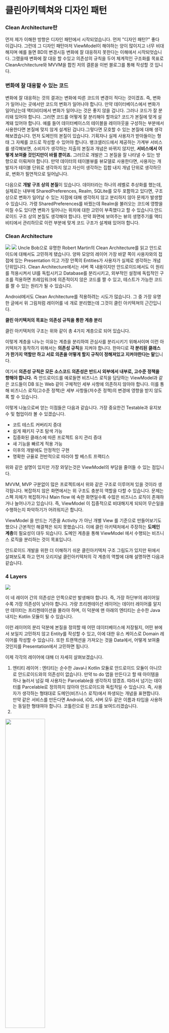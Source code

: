 # 클린아키텍쳐와 디자인 패턴

### Clean Architecture란
먼저 제가 이해한 방향은 디자인 패턴에서 시작되었습니다. 먼저 "디자인 패턴?" 좋다 이겁니다. 그런데 그 디자인 패턴마저 ViewModel이 해야하는 양이 많이지고 너무 비대해지며 예를 들면 BD의 변경시등 변화에 잘 대응하지 못한다는 이해에서 시작되엇습니다. 그랬을때 변화에 잘 대응 할 수있고 의존성의 규칙을 두어 체계적인 구조화를 목표로 CleanArchitecture와 MVVM을 합친 저의 결론을 이번 블로그를 통해 작성할 것 입니다.

### 변화에 잘 대응할 수 있는 코드
변화에 잘 대응하는 것의 결과는 변화에 따른 코드의 변경이 적다는 것이겠죠. 즉, 변화가 일어나는 곳에서만 코드의 변화가 일어나야 합니다. 만약 데이터베이스에서 변화가 일어났는데 액티비티에서 변화가 일어나는 것은 좋지 않을 겁니다. 그러나 코드가 잘 분리돼 있어야 합니다. 그러면 코드를 어떻게 잘 분리해야 할까요? 코드가 본질에 맞게 설계돼 있어야 합니다. 예를 들어 데이터베이스의 테이블을 레이아웃을 구성하는 부분에서 사용한다면 본질에 맞지 않게 설계된 겁니다.그렇다면 모호할 수 있는 본질에 대해 생각해보겠습니다. 먼저 도메인의 본질이 있습니다. 기획자나 실제 사용자가 받아들이는 형태 그 자체를 코드로 작성할 수 있어야 합니다. 뱅크샐러드에서 제공하는 가계부 서비스를 생각해보면, 소비자가 생각하는 지출의 본질과 개념은 바뀌지 않지만, **서비스에서 어떻게 보여줄 것인지만이 바뀔 뿐이죠.** 그러므로 개발은 그 본질을 잘 나타낼 수 있는 방향으로 이뤄져야 합니다. 만약 데이터의 테이블뷰를 뷰모델로 사용한다면, 사용자는 개발자가 테이블 단위로 생각하지 않고 자신이 생각하는 집합 내지 개념 단위로 생각하므로, 변화가 필연적으로 일어납니다.

다음으로 **개발 구조 상의 본질**이 있습니다. 데이터라는 하나의 레벨로 추상화를 했는데, 실제로는 내부에 SharedPreferences, Realm, SQLite를 모두 포함하고 있다면, 구조 상으로 변화가 일어날 수 있는 지점에 대해 생각하지 않고 분리하지 않아 문제가 발생할 수 있습니다. 가령 SharedPreferences를 바꿨는데 Realm을 불러오는 코드에 영향을 미칠 수도 있다면 변화가 일어나는 위치에 대한 고민이 부족했다고 할 수 있습니다.안드로이드 구조 상의 본질도 생각해야 합니다. 만약 화면에 보여주는 뷰의 생명주기를 액티비티에서 관리하므로 이런 부분에 맞게 코드 구조가 설계돼 있어야 합니다.

### Clean Architecture
<img src="https://user-images.githubusercontent.com/48902047/146885039-ab4abd04-4bff-45cc-bd65-de4df5a5ceac.png"></img>
<img src="https://user-images.githubusercontent.com/48902047/146885059-fc487ee9-5113-4457-89db-b77cc7efa6f1.png"></img>
Uncle Bob으로 유명한 Robert Martin의 Clean Architecture를 읽고 안드로이드에 대해서도 고민하게 됐습니다. 양파 모양의 레이어 가장 바깥 쪽이 사용자와의 접접에 있는 Presentation 이고 가장 안쪽의 Entities가 사용자가 실제로 생각하는 개념 단위입니다. Clean Architecture에서는 서버 쪽 내용이지만 안드로이드에서도 이 원리를 적용시켜서 UI를 독립시키고 Database를 분리시키고, 외부적인 설정에 독립적인 구조를 적용하면 프레임워크에 의존적이지 않은 코드를 짤 수 있고, 테스트가 가능한 코드를 짤 수 있는 원리가 될 수 있습니다.

Android에서도 Clean Architecture를 적용하려는 시도가 많습니다. 그 중 가장 유명한 글에서 위 그림처럼 레이어를 네 개로 분리했는데 그것이 클린 아키텍쳐의 근간입니다.

**클린 아키텍처의 목표는 의존성 규칙을 통한 계층 분리**

클린 아키텍처의 구조는 위와 같이 총 4가지 계층으로 되어 있습니다.

이렇게 계층을 나누는 이유는 계층을 분리하여 관심사를 분리시키기 위해서이며 이런 아키텍처가 동작하기 위해서는 **의존성 규칙**을 지켜야 합니다. 한마디로 **각 분리된 클래스가 한가지 역할만 하고 서로 의존을 어떻게 할지 규칙이 정해져있고 지켜야한다는 말**입니다.

여기서 **의존성 규칙은 모든 소스코드 의존성은 반드시 외부에서 내부로, 고수준 정책을 향해야 합니다.** 즉 안드로이드를 예로들면 비즈니스 로직을 담당하는 ViewModel과 같은 코드들이 DB 또는 Web 같이 구체적인 세부 사항에 의존하지 않아야 합니다. 이를 통해 비즈니스 로직(고수준 정책)은 세부 사항들(저수준 정책)의 변경에 영향을 받지 않도록 할 수 있습니다.

이렇게 나눔으로써 얻는 이점들은 다음과 같습니다. 가장 중요한건 Testable과 유지보수 및 협업이라 볼 수 있겠습니다.

+ 코트 테스트 커버리지 증대
+ 쉽게 패키지 구조 탐색 가능
+ 집중화된 클래스에 따른 프로젝트 유지 관리 증대
+ 새 기능을 빠르게 적용 가능
+ 이후의 개발에도 안정적인 구현
+ 명확한 규율로 전반적으로 따라야 할 베스트 프랙티스

위와 같은 설명이 있지만 가장 와닿는것은 ViewModel의 부담을 줄어들 수 있는 점입니다.

MVVM, MVP 구분없이 많은 프로젝트에서 위와 같은 구조로 이루어져 있을 것이라 생각됩니다. 복잡하지 않은 화면에서는 위 구조도 충분히 역할을 다할 수 있습니다. 문제는 스펙 자체가 복잡하거나 Main flow 에 속한 화면일수록 수많은 비즈니스 로직이 존재하거나 늘어나가고 있습니다. 즉, ViewModel 이 집중적으로 비대해지게 되되어 무슨일을 수행하는지 파악하기가 어려워지곤 합니다.

ViewModel 을 만드는 기준을 Activity 가 아닌 개별 View 를 기준으로 만들어보기도 했으나 근본적인 해결책은 되지 못했습니다. 이에 클린 아키텍처에서 주장하는 **도메인 계층**의 필요성이 대두 되습니다. 도메인 계층을 통해 ViewModel 에서 수행되는 비즈니스 로직을 분리하는 것이 목표입니다.

안드로이드 개발을 위한 더 이해하기 쉬운 클린아키텍처 구조 그림도가 있지만 뒤에서 살펴보도록 하고 먼저 오리지널 클린아키텍처의 각 계층의 역할에 대해 설명하면 다음과 같습니다.

### 4 Layers
<img src = "https://user-images.githubusercontent.com/48902047/146732189-bbbaa693-fe81-4363-8ab2-c34cbce3c98f.png">

 이 네 레이어 간의 의존성은 안쪽으로만 발생해야 합니다. 즉, 가장 하단부의 레이어일 수록 가장 의존성이 낮아야 합니다. 가량 프리젠테이션 레이어는 데이터 레이어를 알지만 데이터는 프리젠테이션을 몰라야 하며, 이 덕분에 맨 아래의 엔티티는 순수한 Java 내지는 Kotlin 모듈이 될 수 있습니다.

이런 레이어의 분리 덕분에 본질을 정의할 때 어떤 데이터베이스에 저장될지, 어떤 뷰에서 보일지 고민하지 않고 Entity를 작성할 수 있고, 이에 대한 유스 케이스로 Domain 레이어를 작성할 수 있습니다. 또한 트랜잭션을 가져오는 것을 Data에서, 어떻게 보여줄 것인지를 Presentation에서 고민하면 됩니다.

이제 각각의 레이어에 대해 더 자세히 살펴보겠습니다.

1. 엔티티 레이어 : 엔티티는 순수한 Java나 Kotlin 모듈로 안드로이드 모듈이 아니므로 안드로이드와의 의존성이 없습니다. 만약 to do 앱을 만든다고 할 때 아이템을 하나 눌러서 넘길 때 사용자는 Parcelable을 생각하지 않겠죠. 따라서 넘기는 데이터를 Parcelable로 정의하지 않아야 안드로이드와 독립적일 수 있습니다. 즉, 사용자가 생각하는 형태대로 도메인(비즈니스 로직)에서 파생되는 개념을 표현합니다. 만약 같은 서비스를 만든다면 Android, iOS, 서버 모두 같은 이름과 타입을 사용하는 동일한 형태여야 합니다. 코틀린으로 된 코드를 보여드리겠습니다.
2. 
<img src = "https://user-images.githubusercontent.com/48902047/145938704-551d226c-bc91-4201-a4ee-6d58d7f966f9.png" width="50%" height="50%">

소비 내역에 카테고리라는 엔티티를 적용했습니다. 엔티티 레이어에 존재하는 개념으로, 어떤 테이블과 테이블을 조인하는 SQLite의 개념이 여기서는 들어가서는 안됩니다. 만약 그렇게 하면 객체 간의 관계를 지원하는 Realm으로 데이터 레이어를 바꾸는 순간 엔티티 레이어에 영향을 주기 때문입니다.

2. 도메인 레이어 : 도메인 레이어도 순수한 Java나 Kotlin 모듈입니다. 그 이유는 도메인 레이어에서 일어나는 이유는 실제로 사용자가 하는 일련의 행동들 즉 유스 케이스를 적용하는 것인데 이 역시 안드로이드에 의존할 필요가 없기 때문입니다. 가령 소비 내역을 불러오는 유스 케이스는 *getTransactions* 함수의 리턴 타입을 *List<Transaction>*과 같이 정의하는 인터페이스만 있으면 됩니다.
 
<img src = "https://user-images.githubusercontent.com/48902047/146888735-d170d0b8-d598-4433-8137-c779a58a0fcc.png" width="50%" height="50%">

뱅크샐러드에서 지원하는 은행의 목록을 가져오는 유스 케이스입니다. 인터페이스로 정의된 Repository를 주입받습니다. BanksRepository는 도메인 레이어에 존재하는 인터페이스입니다. 유스 케이스를 구성할 때는 데이터베이스가 뭔지 고민하지 않고 도메인에서 정의한 적당한 리파지토리를 이용하서 구축하므로 코드가 사고의 흐름처럼 구성될 수 있습니다. domain 모듈은 다음과 같은 코드를 포함합니다.

+ Entity  : 특정 영역을 표현하는 객체. ex) Pojo, VO, DTO 등
+ UseCase : Use case란 내가 만들고자하는 시스템(혹은 서비스라고 하자)을 사용하는 클라이언트가 **그 시스템을 통해 하고자 하는 것**입니다. 예를 들어, '영화관' 이라는 서비스가 있다고 가정해봅시다. 영화관에서 손님(클라이언트)는 '영화 예매'를 할 수도 있고, '예매 취소'를 할 수도 있고, '환불', 심지어 '팝콘 사기'를 할 수도 있을 것입니다. 이 때, 이런 '영화 예매', '예매 취소', '환불', '팝콘 사기' 등등이, '영화관'이라는 시스템에 사용자가 요청할 수 있는, '영화관'의 Use case이다. Use Case는 이름만 보고 이게 무슨 기능을 가졌을지 짐작하고 구분할 수 있어야합니다. Entity와 함께 비즈니스 로직을 수행합니다.
+ Repository 인터페이스 : 데이터베이스, 원격 서버와 같은 데이터 소스에 접근합니다.
domain 모듈은 비즈니스 로직들을 한 계층에서 관리하는데 초점을 맞춥니다. 이를 통해 코드를 깨끗하게 관리하고, 단일 책임 원칙(SRP;Single Responsibility Principle)에 부합하는 코드를 작성하기가 쉬워집니다.
 
3. 데이터 레이어 : 데이터 레이어에서 하는 한 가지 일을 고른다면 도메인 레이어를 알고 있으므로 도메인 레이어에 정의된 Repository를 실제로 구현을 하는 것입니다. 또한 여기에서는 Data Source에의 의존성이 생기므로 안드로이드 의존성이 생길 수 있습니다.
 
 <img src = "https://user-images.githubusercontent.com/48902047/146889483-ecb50d48-3864-47c5-a0d4-c17f211c6be3.png" width="50%" height="50%">

BanksRepository를 상속받아 정의한 모습입니다. 저희는 데이터베이스로 Realm을 사용하므로, Realm의 인스턴스를 가져오고 Realm에 들어갈 데이터 모델을 가지고 모두 넣었습니다. 여기서 데이터 모델은 데이터 레이어에서 정의한 Realm 오브젝트로 명확히 데이터베이스에 저장할 것을 내포하고 있습니다.

<img src = "https://user-images.githubusercontent.com/48902047/146889764-9ffe9a54-76e8-4dc2-9998-a79b99ecc11b.png" width="50%" height="50%">
 
도메인 레이어에서 데이터 모델을 모르므로 리턴 타입은 엔티티에 맞게 돌려줘야 합니다. 이를 위해 BankEntityMapper을 이용했습니다. Bank 데이터 모델을 데이터 엔티티로 바꿔줍니다.

이런 구조를 통해 데이터베이스로 Realm을 사용하다가 SQLite로 변환한 경우 데이터의 테이블을 정의한 클래스와, 데이터를 가져오던 Repository만이 바뀌게 됩니다. 즉, 데이터가 바뀌는 위치에 따른 데이터의 변화만 강제할 수 있습니다.

 <img src = "https://user-images.githubusercontent.com/48902047/146889899-a4ec29c1-01ab-4732-8809-feb23ed348d8.png" width="50%" height="50%">

앞서는 로컬 데이터베이스에 저장된 은행 엔티티를 가져오는 코드였는데, 서버에서 최초로 받아오는 경우에도 도메인에 존재하는 인터페이스를 그대로 유지할 수 있습니다. Retrofit으로 네트워크에서 값을 가져오며, 여기서의 Bank는 서버에서 JSON으로 보내오는 응답을 정의한 것입니다.

하나의 유스 케이스를 사용할 때 앱 초기에 서버에서 데이터를 받아와야 하는지, 로컬 데이터베이스에서 받아와야 하는지 하는 부분은 프리젠테이션 레벨에서 어떤 Repository를 주입할 지에 따라 결정됩니다.

4. 프리젠테이션 레이어 : 마지막 레이어인 프리젠테이션 레이어는 UI 레벨에서의 처리이고, Android 의존성이 높습니다. 저희는 MVP 패턴에 따라 View와 Presenter 모습을 사용했습니다.
 
<img src = "https://user-images.githubusercontent.com/48902047/146890082-75bfbaf3-fd2b-44c4-841e-388af172ee07.png" width="50%" height="50%">

프래그먼트의 타입을 BaseFragment로 정의해서 타입을 강제하고 이 프래그먼트가 특정 OrganizationView를 구현하게 하고, View가 presenter를 가집니다. 생명주기는 뷰가 생성됐을 때 presenter에 onViewCreated 함수를 만들었는데, presenter에 어떤 함수를 호출하는지는 뷰 레벨에서 담당하므로 네이밍을 뷰에서 알 수 있는 것으로 만들었습니다. 버튼이 눌릴 때도 의미상 맞는 onNextButtonClicked로 네이밍했습니다. 이런 네이밍으로 더 나은 코드 구조를 만들 수 있다고 생각합니다. 만약 레이아웃에 버튼이 여러 개 필요한 경우 presenter에 일련의 함수를 호출하는 식으로 구성하면 이 변화 때문에 presenter 코드가 다시 변화해야 하는 불상사가 발생할 수도 있습니다.
 
 ![image](https://user-images.githubusercontent.com/48902047/146890221-3a7a9a0d-3d21-4640-969c-b29ade419d8d.png)

 따라서 위 코드처럼 presenter가 생성되는 시점에서 유스 케이스를 주입받을 수 있는 구조를 만들었습니다. 그 이유는 테스트가 가능한 코드를 만들기 위해서입니다. GetBanks에서 데이터 레이어 중 맥락에 맞는 BanksNetworkRepository를 주입했고, onDestroy일 때 unsubscribe를 했습니다. 또한 onViewCreated일 때 getBanks를 이용해서 유스 케이스의 값을 가져오고 view.showBanks 처럼 코드를 작성해서 내부 로직이 바뀌더라도 뷰는 은행의 리스트를 보여줄 수 있는 구조를 만들었습니다. 따라서 이 구조를 따르면 뷰의 코드는 바뀔 필요가 없습니다.
 
 ![image](https://user-images.githubusercontent.com/48902047/146891656-a658acf5-f5fb-4a61-aee6-4324ec802918.png)

앞서 말씀드린 Parcelable의 예로 돌아가서, 데이터 레이어에도 모델이 존재하고, 엔티티 레벨에서는 개념에 대한 모델이, 프리젠테이션 레벨에서도 모델이 존재합니다. 위 코드는 뷰모델인데, 가끔 Parcelable로 넘길 필요가 있거나, 사용자의 개념 단위는 아니지만 개발 측면에서 화면에 보여줄때 데이터를 이런 형태로 조합하면 편하겠다고 생각할 때 만들어서 사용하고 있습니다. 뷰모델의 매퍼를 만들어서 엔티티로부터 변환하거나 엔티티로 변환하고 있습니다.

### 결론
저희는 이런 형태를 지향했을때 변화의 위치가 명확해서 생산성을 증대시킬 수 있었고, 변화에 좀더 즐거운 마음으로 대응할 수 있었습니다. 저희는 좋은 코드의 구조가 좋은 제품으로 이어진다고 믿기에 이런 아키텍처를 적용했습니다. 그리고 이런 복잡하다면 복잡한 아키텍처 도입의 진입 장벽보다 변화에 적응할 수 있음에서 오는 유연함이 더 값지다고 생각해서 이런 아키텍처를 학습하였습니다.
